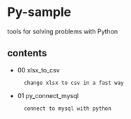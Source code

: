 # Py-sample
                                    
tools for solving problems with Python 

## contents


- 00 xlsx_to_csv
    
        change xlsx to csv in a fast way

- 01 py_connect_mysql

        connect to mysql with python